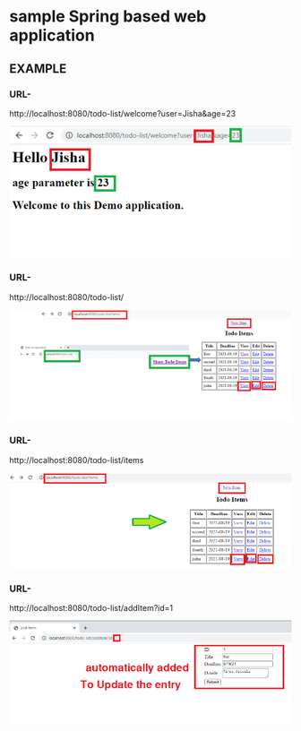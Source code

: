 <h1> sample Spring based web application</h1>

<h2> EXAMPLE </h2>

<h3>URL-</h3>

http://localhost:8080/todo-list/welcome?user=Jisha&age=23

<img src="/images/page3.png" alt="Loaded application"/>



<h3>URL-</h3>

http://localhost:8080/todo-list/


<img src="/images/page5.png" alt="Home page of application"/>



<h3>URL-</h3>

http://localhost:8080/todo-list/items


<img src="/images/page1.png" alt="Loaded application"/>



<h3>URL-</h3>

http://localhost:8080/todo-list/addItem?id=1

<img src="/images/page4.png" alt="Loaded application"/>



